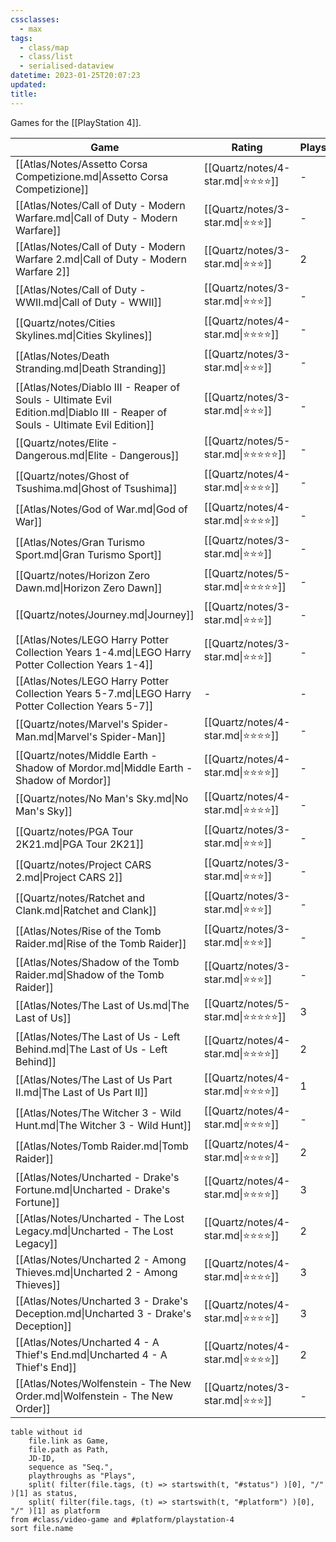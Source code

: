 ```yaml
---
cssclasses:
  - max
tags:
  - class/map
  - class/list
  - serialised-dataview
datetime: 2023-01-25T20:07:23
updated: 
title: 
---
```

Games for the [[PlayStation 4]]. 

<!-- QueryToSerialize: table without id file.link as Game, rating as Rating, playthroughs as "Plays", link(split( filter(file.tags, (t) => startswith(t, "#status") )[0], "/" )[1]) as Status from #class/video-game where contains(platform, [[PlayStation 4]]) sort file.name -->
<!-- SerializedQuery: table without id file.link as Game, rating as Rating, playthroughs as "Plays", link(split( filter(file.tags, (t) => startswith(t, "#status") )[0], "/" )[1]) as Status from #class/video-game where contains(platform, [[PlayStation 4]]) sort file.name -->

| Game                                                                                                                          | Rating                                 | Plays | Status                                   |
| ----------------------------------------------------------------------------------------------------------------------------- | -------------------------------------- | ----- | ---------------------------------------- |
| [[Atlas/Notes/Assetto Corsa Competizione.md\|Assetto Corsa Competizione]]                                                     | [[Quartz/notes/4-star.md\|⭐️⭐️⭐️⭐️]]   | \-    | [[Quartz/notes/ongoing.md\|ongoing]]     |
| [[Atlas/Notes/Call of Duty - Modern Warfare.md\|Call of Duty - Modern Warfare]]                                               | [[Quartz/notes/3-star.md\|⭐️⭐️⭐️]]     | \-    | [[Quartz/notes/completed.md\|completed]] |
| [[Atlas/Notes/Call of Duty - Modern Warfare 2.md\|Call of Duty - Modern Warfare 2]]                                           | [[Quartz/notes/3-star.md\|⭐️⭐️⭐️]]     | 2     | [[Quartz/notes/completed.md\|completed]] |
| [[Atlas/Notes/Call of Duty - WWII.md\|Call of Duty - WWII]]                                                                   | [[Quartz/notes/3-star.md\|⭐️⭐️⭐️]]     | \-    | [[Quartz/notes/completed.md\|completed]] |
| [[Quartz/notes/Cities Skylines.md\|Cities Skylines]]                                                                          | [[Quartz/notes/4-star.md\|⭐️⭐️⭐️⭐️]]   | \-    | [[Quartz/notes/completed.md\|completed]] |
| [[Atlas/Notes/Death Stranding.md\|Death Stranding]]                                                                           | [[Quartz/notes/3-star.md\|⭐️⭐️⭐️]]     | \-    | [[Quartz/notes/dropped.md\|dropped]]     |
| [[Atlas/Notes/Diablo III - Reaper of Souls - Ultimate Evil Edition.md\|Diablo III - Reaper of Souls - Ultimate Evil Edition]] | [[Quartz/notes/3-star.md\|⭐️⭐️⭐️]]     | \-    | [[Quartz/notes/completed.md\|completed]] |
| [[Quartz/notes/Elite - Dangerous.md\|Elite - Dangerous]]                                                                      | [[Quartz/notes/5-star.md\|⭐️⭐️⭐️⭐️⭐️]] | \-    | [[Quartz/notes/completed.md\|completed]] |
| [[Quartz/notes/Ghost of Tsushima.md\|Ghost of Tsushima]]                                                                      | [[Quartz/notes/4-star.md\|⭐️⭐️⭐️⭐️]]   | \-    | [[Quartz/notes/completed.md\|completed]] |
| [[Atlas/Notes/God of War.md\|God of War]]                                                                                     | [[Quartz/notes/4-star.md\|⭐️⭐️⭐️⭐️]]   | \-    | [[Quartz/notes/completed.md\|completed]] |
| [[Atlas/Notes/Gran Turismo Sport.md\|Gran Turismo Sport]]                                                                     | [[Quartz/notes/3-star.md\|⭐️⭐️⭐️]]     | \-    | [[Quartz/notes/completed.md\|completed]] |
| [[Quartz/notes/Horizon Zero Dawn.md\|Horizon Zero Dawn]]                                                                      | [[Quartz/notes/5-star.md\|⭐️⭐️⭐️⭐️⭐️]] | \-    | [[Quartz/notes/completed.md\|completed]] |
| [[Quartz/notes/Journey.md\|Journey]]                                                                                          | [[Quartz/notes/3-star.md\|⭐️⭐️⭐️]]     | \-    | [[Quartz/notes/completed.md\|completed]] |
| [[Atlas/Notes/LEGO Harry Potter Collection Years 1-4.md\|LEGO Harry Potter Collection Years 1-4]]                             | [[Quartz/notes/3-star.md\|⭐️⭐️⭐️]]     | \-    | [[Quartz/notes/ongoing.md\|ongoing]]     |
| [[Atlas/Notes/LEGO Harry Potter Collection Years 5-7.md\|LEGO Harry Potter Collection Years 5-7]]                             | \-                                     | \-    | [[Quartz/notes/planned.md\|planned]]     |
| [[Quartz/notes/Marvel's Spider-Man.md\|Marvel's Spider-Man]]                                                                  | [[Quartz/notes/4-star.md\|⭐️⭐️⭐️⭐️]]   | \-    | [[Quartz/notes/completed.md\|completed]] |
| [[Quartz/notes/Middle Earth - Shadow of Mordor.md\|Middle Earth - Shadow of Mordor]]                                          | [[Quartz/notes/4-star.md\|⭐️⭐️⭐️⭐️]]   | \-    | [[Quartz/notes/completed.md\|completed]] |
| [[Quartz/notes/No Man's Sky.md\|No Man's Sky]]                                                                                | [[Quartz/notes/4-star.md\|⭐️⭐️⭐️⭐️]]   | \-    | [[Quartz/notes/completed.md\|completed]] |
| [[Quartz/notes/PGA Tour 2K21.md\|PGA Tour 2K21]]                                                                              | [[Quartz/notes/3-star.md\|⭐️⭐️⭐️]]     | \-    | [[Quartz/notes/completed.md\|completed]] |
| [[Quartz/notes/Project CARS 2.md\|Project CARS 2]]                                                                            | [[Quartz/notes/3-star.md\|⭐️⭐️⭐️]]     | \-    | [[Quartz/notes/completed.md\|completed]] |
| [[Quartz/notes/Ratchet and Clank.md\|Ratchet and Clank]]                                                                      | [[Quartz/notes/3-star.md\|⭐️⭐️⭐️]]     | \-    | [[Quartz/notes/completed.md\|completed]] |
| [[Atlas/Notes/Rise of the Tomb Raider.md\|Rise of the Tomb Raider]]                                                           | [[Quartz/notes/3-star.md\|⭐️⭐️⭐️]]     | \-    | [[Quartz/notes/completed.md\|completed]] |
| [[Atlas/Notes/Shadow of the Tomb Raider.md\|Shadow of the Tomb Raider]]                                                       | [[Quartz/notes/3-star.md\|⭐️⭐️⭐️]]     | \-    | [[Quartz/notes/completed.md\|completed]] |
| [[Atlas/Notes/The Last of Us.md\|The Last of Us]]                                                                             | [[Quartz/notes/5-star.md\|⭐️⭐️⭐️⭐️⭐️]] | 3     | [[Quartz/notes/completed.md\|completed]] |
| [[Atlas/Notes/The Last of Us - Left Behind.md\|The Last of Us - Left Behind]]                                                 | [[Quartz/notes/4-star.md\|⭐️⭐️⭐️⭐️]]   | 2     | [[Quartz/notes/completed.md\|completed]] |
| [[Atlas/Notes/The Last of Us Part II.md\|The Last of Us Part II]]                                                             | [[Quartz/notes/4-star.md\|⭐️⭐️⭐️⭐️]]   | 1     | [[Quartz/notes/completed.md\|completed]] |
| [[Atlas/Notes/The Witcher 3 - Wild Hunt.md\|The Witcher 3 - Wild Hunt]]                                                       | [[Quartz/notes/4-star.md\|⭐️⭐️⭐️⭐️]]   | \-    | [[Quartz/notes/completed.md\|completed]] |
| [[Atlas/Notes/Tomb Raider.md\|Tomb Raider]]                                                                                   | [[Quartz/notes/4-star.md\|⭐️⭐️⭐️⭐️]]   | 2     | [[Quartz/notes/completed.md\|completed]] |
| [[Atlas/Notes/Uncharted - Drake's Fortune.md\|Uncharted - Drake's Fortune]]                                                   | [[Quartz/notes/4-star.md\|⭐️⭐️⭐️⭐️]]   | 3     | [[Quartz/notes/completed.md\|completed]] |
| [[Atlas/Notes/Uncharted - The Lost Legacy.md\|Uncharted - The Lost Legacy]]                                                   | [[Quartz/notes/4-star.md\|⭐️⭐️⭐️⭐️]]   | 2     | [[Quartz/notes/completed.md\|completed]] |
| [[Atlas/Notes/Uncharted 2 - Among Thieves.md\|Uncharted 2 - Among Thieves]]                                                   | [[Quartz/notes/4-star.md\|⭐️⭐️⭐️⭐️]]   | 3     | [[Quartz/notes/completed.md\|completed]] |
| [[Atlas/Notes/Uncharted 3 - Drake's Deception.md\|Uncharted 3 - Drake's Deception]]                                           | [[Quartz/notes/4-star.md\|⭐️⭐️⭐️⭐️]]   | 3     | [[Quartz/notes/completed.md\|completed]] |
| [[Atlas/Notes/Uncharted 4 - A Thief's End.md\|Uncharted 4 - A Thief's End]]                                                   | [[Quartz/notes/4-star.md\|⭐️⭐️⭐️⭐️]]   | 2     | [[Quartz/notes/completed.md\|completed]] |
| [[Atlas/Notes/Wolfenstein - The New Order.md\|Wolfenstein - The New Order]]                                                   | [[Quartz/notes/3-star.md\|⭐️⭐️⭐️]]     | \-    | [[Quartz/notes/completed.md\|completed]] |
<!-- SerializedQuery END -->

```dataview
table without id 
	file.link as Game, 
	file.path as Path,
	JD-ID, 
	sequence as "Seq.", 
	playthroughs as "Plays",
	split( filter(file.tags, (t) => startswith(t, "#status") )[0], "/" )[1] as status,
	split( filter(file.tags, (t) => startswith(t, "#platform") )[0], "/" )[1] as platform
from #class/video-game and #platform/playstation-4
sort file.name
```

